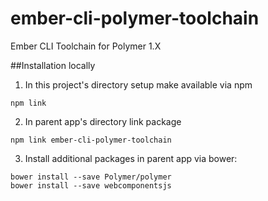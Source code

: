 # ember-cli-polymer-toolchain
Ember CLI Toolchain for Polymer 1.X

##Installation locally
1. In this project's directory setup make available via npm

```
npm link
```

2. In parent app's directory link package

```
npm link ember-cli-polymer-toolchain
```

3. Install additional packages in parent app via bower:
```
bower install --save Polymer/polymer
bower install --save webcomponentsjs
```
